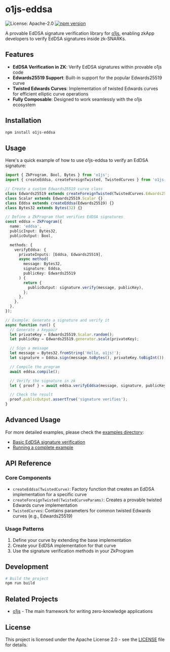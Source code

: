 # o1js-eddsa

![License: Apache-2.0](https://img.shields.io/badge/License-Apache%202.0-blue.svg)
[![npm version](https://img.shields.io/npm/v/o1js-eddsa.svg)](https://www.npmjs.com/package/o1js-eddsa)

A provable EdDSA signature verification library for [o1js](https://github.com/o1-labs/o1js), enabling zkApp developers to verify EdDSA signatures inside zk-SNARKs.

## Features

- **EdDSA Verification in ZK**: Verify EdDSA signatures within provable o1js code
- **Edwards25519 Support**: Built-in support for the popular Edwards25519 curve
- **Twisted Edwards Curves**: Implementation of twisted Edwards curves for efficient elliptic curve operations
- **Fully Composable**: Designed to work seamlessly with the o1js ecosystem

## Installation

```bash
npm install o1js-eddsa
```

## Usage

Here's a quick example of how to use o1js-eddsa to verify an EdDSA signature:

```typescript
import { ZkProgram, Bool, Bytes } from 'o1js';
import { createEddsa, createForeignTwisted, TwistedCurves } from 'o1js-eddsa';

// Create a custom Edwards25519 curve class
class Edwards25519 extends createForeignTwisted(TwistedCurves.Edwards25519) {}
class Scalar extends Edwards25519.Scalar {}
class Eddsa extends createEddsa(Edwards25519) {}
class Bytes32 extends Bytes(32) {}

// Define a ZkProgram that verifies EdDSA signatures
const eddsa = ZkProgram({
  name: 'eddsa',
  publicInput: Bytes32,
  publicOutput: Bool,

  methods: {
    verifyEddsa: {
      privateInputs: [Eddsa, Edwards25519],
      async method(
        message: Bytes32,
        signature: Eddsa,
        publicKey: Edwards25519
      ) {
        return {
          publicOutput: signature.verify(message, publicKey),
        };
      },
    },
  },
});

// Example: Generate a signature and verify it
async function run() {
  // Generate a keypair
  let privateKey = Edwards25519.Scalar.random();
  let publicKey = Edwards25519.generator.scale(privateKey);

  // Sign a message
  let message = Bytes32.fromString('Hello, o1js!');
  let signature = Eddsa.sign(message.toBytes(), privateKey.toBigInt());

  // Compile the program
  await eddsa.compile();

  // Verify the signature in zk
  let { proof } = await eddsa.verifyEddsa(message, signature, publicKey);

  // Check the result
  proof.publicOutput.assertTrue('signature verifies');
}
```

## Advanced Usage

For more detailed examples, please check the [examples directory](./examples):

- [Basic EdDSA signature verification](./examples/eddsa.ts)
- [Running a complete example](./examples/run.ts)

## API Reference

### Core Components

- `createEddsa(TwistedCurve)`: Factory function that creates an EdDSA implementation for a specific curve
- `createForeignTwisted(TwistedCurveParams)`: Creates a provable twisted Edwards curve implementation
- `TwistedCurves`: Contains parameters for common twisted Edwards curves (e.g., Edwards25519)

### Usage Patterns

1. Define your curve by extending the base implementation
2. Create your EdDSA implementation for that curve
3. Use the signature verification methods in your ZkProgram

## Development

```bash
# Build the project
npm run build
```

## Related Projects

- [o1js](https://github.com/o1-labs/o1js) - The main framework for writing zero-knowledge applications

## License

This project is licensed under the Apache License 2.0 - see the [LICENSE](./LICENSE) file for details.
